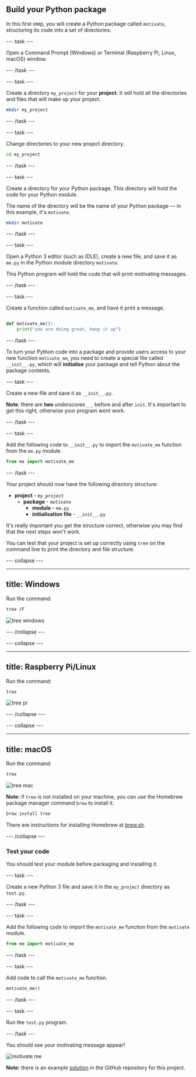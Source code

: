 ## Build your Python package

In this first step, you will create a Python package called `motivate`, structuring its code into a set of directories.

--- task ---

Open a Command Prompt (Windows) or Terminal (Raspberry Pi, Linux, macOS) window.

--- /task ---

--- task ---

Create a directory `my_project` for your **project**. It will hold all the directories and files that will make up your project.

```bash
mkdir my_project
```

--- /task ---

--- task ---

Change directories to your new project directory.

```bash
cd my_project
```

--- /task ---

--- task ---

Create a directory for your Python package. This directory will hold the code for your Python module.

The name of the directory will be the name of your Python package — in this example, it's `motivate`.

```bash
mkdir motivate
```

--- /task ---

--- task ---

Open a Python 3 editor (such as IDLE), create a new file, and save it as `me.py` in the Python module directory `motivate`.

This Python program will hold the code that will print motivating messages.

--- /task ---

--- task ---

Create a function called `motivate_me`, and have it print a message.

```python

def motivate_me():
    print("you are doing great, keep it up")

```

--- /task ---

To turn your Python code into a package and provide users access to your new function `motivate_me`, you need to create a special file called `__init__.py`, which will **initialise** your package and tell Python about the package contents.

--- task ---

Create a new file and save it as `__init__.py`.

**Note**: there are **two** underscores `_` `_` before and after `init`. It's important to get this right, otherwise your program wont work.

--- /task ---

--- task ---

Add the following code to `__init__.py` to import the `motivate_me` function from the `me.py` module.

```python
from me import motivate_me
```

--- /task ---

Your project should now have the following directory structure:

+ **project** - `my_project`
  + **package** - `motivate`
    + **module** - `me.py`
    + **initialisation file** - `__init__.py`

It's really important you get the structure correct, otherwise you may find that the next steps won't work.

You can test that your project is set up correctly using `tree` on the command line to print the directory and file structure.

--- collapse ---

---
title: Windows
---

Run the command:

```bash
tree /F
```

![tree windows](images/tree_windows.PNG)

--- /collapse ---

--- collapse ---

---
title: Raspberry Pi/Linux
---

Run the command:

```bash
tree
```

![tree pi](images/tree_pi.PNG)

--- /collapse ---

--- collapse ---

---
title: macOS
---

Run the command:

```bash
tree
```

![tree mac](images/tree_mac.png)

**Note:** if `tree` is not installed on your machine, you can use the Homebrew package manager command `brew` to install it.

```bash
brew install tree
```

There are instructions for installing Homebrew at [brew.sh](https://brew.sh/).

--- /collapse ---

### Test your code

You should test your module before packaging and installing it.

--- task ---

Create a new Python 3 file and save it in the `my_project` directory as `test.py`.

--- /task ---

--- task ---

Add the following code to import the `motivate_me` function from the `motivate` module.

```python
from me import motivate_me
```

--- /task ---

--- task ---

Add code to call the `motivate_me` function.

```python
motivate_me()
```

--- /task ---

--- task ---

Run the `test.py` program.

--- /task ---

You should see your motivating message appear!

![motivate me](images/motivate_me.gif)

**Note:** there is an example [solution](https://github.com/raspberrypilearning/packaging-your-code/tree/master/en/solutions) in the GitHub repository for this project.
